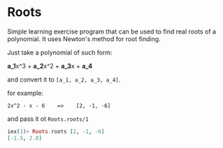 # Roots

Simple learning exercise program that can be used to find real roots of a polynomial.
It uses Newton's method for root finding.

Just take a polynomial of such form:

**a_1**x^3 + **a_2**x^2 + **a_3**x + **a_4**

and convert it to `[a_1, a_2, a_3, a_4]`.

for example:

```
2x^2 - x - 6    =>    [2, -1, -6]
```

and pass it ot `Roots.roots/1`

```elixir
iex(1)> Roots.roots [2, -1, -6]
[-1.5, 2.0]
```
